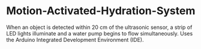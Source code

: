 # Motion-Activated-Hydration-System
When an object is detected within 20 cm of the ultrasonic sensor, a strip of LED lights illuminate and a water pump begins to flow simultaneously. Uses the Arduino Integrated Development Environment (IDE).
